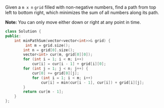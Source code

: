 Given a `m x n` `grid` filled with non-negative numbers, find a path from top left to bottom right, which minimizes the sum of all numbers along its path.

**Note:** You can only move either down or right at any point in time.

```c++
class Solution {
public:
    int minPathSum(vector<vector<int>>& grid) {
         int m = grid.size();
        int n = grid[0].size();
        vector<int> cur(m, grid[0][0]);
        for (int i = 1; i < m; i++)
            cur[i] = cur[i - 1] + grid[i][0]; 
        for (int j = 1; j < n; j++) {
            cur[0] += grid[0][j]; 
            for (int i = 1; i < m; i++)
                cur[i] = min(cur[i - 1], cur[i]) + grid[i][j];
        }
        return cur[m - 1];
    }
};
```

